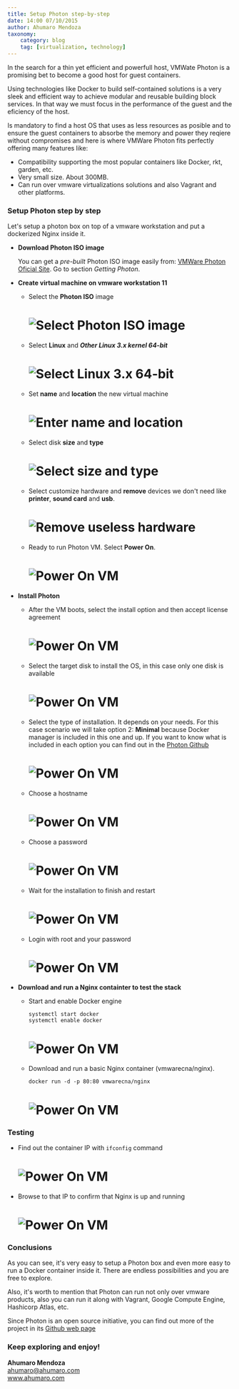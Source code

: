 ```yaml
---
title: Setup Photon step-by-step
date: 14:00 07/10/2015
author: Ahumaro Mendoza
taxonomy:
    category: blog
    tag: [virtualization, technology]
---
```


In the search for a thin yet efficient and powerfull host, VMWate Photon is a promising bet to become a good host for guest containers.

Using technologies like Docker to build self-contained solutions is a very sleek and efficient way to achieve modular and reusable building block services. In that way we must focus in the performance of the guest and the eficiency of the host.

Is mandatory to find a host OS that uses as less resources as posible and to ensure the guest containers to absorbe the memory and power they reqiere without compromises and here is where VMWare Photon fits perfectly offering many features like:

+ Compatibility supporting the most popular containers like Docker, rkt, garden, etc.
+ Very small size. About 300MB.
+ Can run over vmware virtualizations solutions and also Vagrant and other platforms.

### Setup Photon step by step

Let's setup a photon box on top of a vmware workstation and put a dockerized Nginx inside it.

+ **Download Photon ISO image**

  You can get a _pre-built_ Photon ISO image easily from: [VMWare Photon Oficial Site](https://vmware.github.io/photon/). Go to section _Getting Photon_.

+ **Create virtual machine on vmware workstation 11**

  - Select the **Photon ISO** image

    # ![Select Photon ISO image](img/photon_demo_01.png)

  - Select **Linux** and **_Other Linux 3.x kernel 64-bit_**

    # ![Select Linux 3.x 64-bit](img/photon_demo_02.png)

  - Set **name** and **location** the new virtual machine 

    # ![Enter name and location](img/photon_demo_03.png)

  - Select disk **size** and **type**

    # ![Select size and type](img/photon_demo_04.png)

  - Select customize hardware and **remove** devices we don't need like **printer**, **sound card** and **usb**.

    # ![Remove useless hardware](img/photon_demo_05.png)

  - Ready to run Photon VM. Select **Power On**.

    # ![Power On VM](img/photon_demo_06.png)

+ **Install Photon**

  - After the VM boots, select the install option and then accept license agreement 

    # ![Power On VM](img/photon_demo_07.png)

  - Select the target disk to install the OS, in this case only one disk is available 

    # ![Power On VM](img/photon_demo_08.png)

  - Select the type of installation.  It depends on your needs. For this case scenario we will take option 2: **Minimal** because Docker manager is included in this one and up. If you want to know what is included in each option you can find out in the [Photon Github](https://github.com/vmware/photon/blob/master/installer/package_list.json)

    # ![Power On VM](img/photon_demo_09.png)

  - Choose a hostname 

    # ![Power On VM](img/photon_demo_10.png)

  - Choose a password

    # ![Power On VM](img/photon_demo_11.png)

  - Wait for the installation to finish and restart

    # ![Power On VM](img/photon_demo_12.png)

  - Login with root and your password

    # ![Power On VM](img/photon_demo_13.png)

+ **Download and run a Nginx containter to test the stack**

  - Start and enable Docker engine
  
      `systemctl start docker`<br/>
	  `systemctl enable docker`
    # ![Power On VM](img/photon_demo_14.png)

  - Download and run a basic Nginx container (vmwarecna/nginx).
  
      `docker run -d -p 80:80 vmwarecna/nginx`
    # ![Power On VM](img/photon_demo_15.png)

### Testing

  - Find out the container IP with `ifconfig` command

    # ![Power On VM](img/photon_demo_16.png)

  - Browse to that IP to confirm that Nginx is up and running

    # ![Power On VM](img/photon_demo_17.png)

### Conclusions

As you can see, it's very easy to setup a Photon box and even more easy to run a Docker container inside it. There are endless possibilities and you are free to explore.

Also, it's worth to mention that Photon can run not only over vmware products, also you can run it along with Vagrant, Google Compute Engine, Hashicorp Atlas, etc.

Since Photon is an open source initiative, you can find out more of the project in its [Github web page](https://github.com/vmware/photon/)

### Keep exploring and enjoy!

**Ahumaro Mendoza**<br/>
ahumaro@ahumaro.com<br/>
www.ahumaro.com